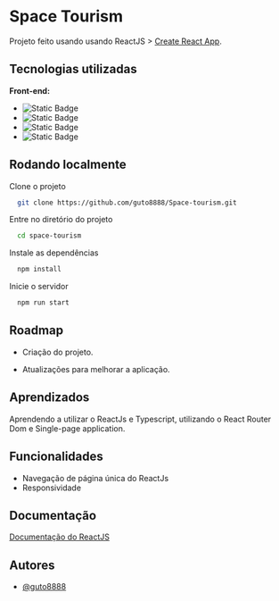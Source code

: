 
# Space Tourism

Projeto feito usando usando ReactJS > [Create React App](https://github.com/facebook/create-react-app).





## Tecnologias utilizadas

**Front-end:** 
- ![Static Badge](https://img.shields.io/badge/TypeScript-blue)
- ![Static Badge](https://img.shields.io/badge/ReactJS-blue)
- ![Static Badge](https://img.shields.io/badge/Bootstrap-purple)
- ![Static Badge](https://img.shields.io/badge/CSS-blue)



## Rodando localmente

Clone o projeto

```bash
  git clone https://github.com/guto8888/Space-tourism.git
```

Entre no diretório do projeto

```bash
  cd space-tourism
```

Instale as dependências

```bash
  npm install
```

Inicie o servidor

```bash
  npm run start
```


## Roadmap

- Criação do projeto.

- Atualizações para melhorar a aplicação.


## Aprendizados

Aprendendo a utilizar o ReactJs e Typescript, utilizando o React Router Dom e Single-page application.


## Funcionalidades

- Navegação de página única do ReactJs
- Responsividade


## Documentação

[Documentação do ReactJS](https://react.dev/learn)


## Autores

- [@guto8888](https://github.com/guto8888)
